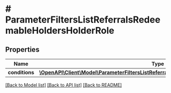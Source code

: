 # # ParameterFiltersListReferralsRedeemableHoldersHolderRole

## Properties

Name | Type | Description | Notes
------------ | ------------- | ------------- | -------------
**conditions** | [**\OpenAPI\Client\Model\ParameterFiltersListReferralsRedeemableHoldersHolderRoleConditions**](ParameterFiltersListReferralsRedeemableHoldersHolderRoleConditions.md) |  | [optional]

[[Back to Model list]](../../README.md#models) [[Back to API list]](../../README.md#endpoints) [[Back to README]](../../README.md)
